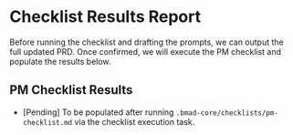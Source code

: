 # Checklist Results Report

Before running the checklist and drafting the prompts, we can output the full updated PRD. Once confirmed, we will execute the PM checklist and populate the results below.

## PM Checklist Results
- [Pending] To be populated after running `.bmad-core/checklists/pm-checklist.md` via the checklist execution task.
